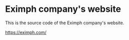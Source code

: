 # Eximph company's website

This is the source code of the Eximph company's website.

https://eximph.com/


